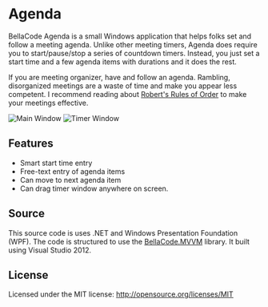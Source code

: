 Agenda
======
BellaCode Agenda is a small Windows application that helps folks set and follow a meeting agenda.
Unlike other meeting timers, Agenda does require you to start/pause/stop a series of countdown timers.
Instead, you just set a start time and a few agenda items with durations and it does the rest.

If you are meeting organizer, have and follow an agenda. 
Rambling, disorganized meetings are a waste of time and make you appear less competent.
I recommend reading about [Robert's Rules of Order](http://en.wikipedia.org/wiki/Robert%27s_Rules_of_Order) 
to make your meetings effective.

![Main Window](https://github.com/BellaCode/Agenda/blob/master/screenshots/MainWindow.PNG "Main Window")
![Timer Window](https://github.com/BellaCode/Agenda/blob/master/screenshots/TimerWindow.PNG "Timer Window")

Features
------
- Smart start time entry
- Free-text entry of agenda items
- Can move to next agenda item
- Can drag timer window anywhere on screen.

Source
------
This source code is uses .NET and Windows Presentation Foundation (WPF).
The code is structured to use the [BellaCode.MVVM](https://github.com/BellaCode/MVVM) library.
It built using Visual Studio 2012.

License
------
Licensed under the MIT license: http://opensource.org/licenses/MIT

